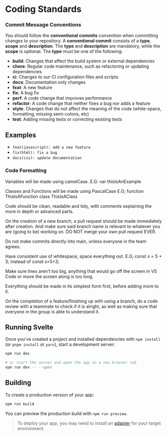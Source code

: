 # Coding Standards

### Commit Message Conventions

You should follow the **conventional commits** convention when committing changes to your repository. A **conventional commit** consists of a **type**, **scope** and **description**. The **type** and **description** are mandatory, while the **scope** is optional. The **type** must be one of the following:

- **build**: Changes that affect the build system or external dependencies
- **chore**: Regular code maintenance, such as refactoring or updating dependencies
- **ci**: Changes to our CI configuration files and scripts
- **docs**: Documentation only changes
- **feat**: A new feature
- **fix**: A bug fix
- **perf**: A code change that improves performance
- **refactor**: A code change that neither fixes a bug nor adds a feature
- **style**: Changes that do not affect the meaning of the code (white-space, formatting, missing semi-colons, etc)
- **test**: Adding missing tests or correcting existing tests

## Examples

- `feat(javascript): add a new feature`
- `fix(html): fix a bug`
- `docs(css): update documentation`

### Code Formatting

Variables will be made using camelCase.
E.G: var thisIsAnExample

Classes and Functions will be made using PascalCase
E.G; function ThisIsAFunction
class ThisIsAClass

Code should be clean, readable and tidy, with comments explaining the more in depth or advanced parts.

On the creation of a new branch, a pull request should be made immediately after creation. And make sure said branch name is relevant to whatever you are (going to be) working on. DO NOT merge your own pull request EVER.

Do not make commits directly into main, unless everyone in the team agrees. 

Have consistent use of whitespace, space everything out.
E.G; const x = 5 + 3; instead of const x=5+3;

Make sure lines aren't too big, anything that would go off the screen in VS Code or move the screen along is too long.

Everything should be made in its simplest form first, before adding more to it.

On the completion of a feature/finishing up with using a branch, do a code review with a teammate to check if it is alright, as well as making sure that everyone in the group is able to understand it.

## Running Svelte

Once you've created a project and installed dependencies with `npm install` (or `pnpm install` or `yarn`), start a development server:

```bash
npm run dev

# or start the server and open the app in a new browser tab
npm run dev -- --open
```

## Building

To create a production version of your app:

```bash
npm run build
```

You can preview the production build with `npm run preview`.

> To deploy your app, you may need to install an [adapter](https://kit.svelte.dev/docs/adapters) for your target environment.
